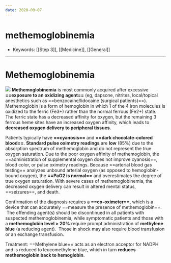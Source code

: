 ```yaml
---
date: 2020-09-07
---
```


# methemoglobinemia

- Keywords: [[Step 3]], [[Medicine]], [[General]]
---

# Methemoglobinemia

<!-- methemoglobinemia cause, symptoms, dx, treatment -->

![](https://photos.thisispiggy.com/file/wikiFiles/20220531135929.png)
**Methemoglobinemia** is most commonly acquired after excessive **==exposure to an oxidizing agent==** (eg, dapsone, nitrites, local/topical anesthetics such as ==benzocaine/lidocaine (surgical patients)==).  Methemoglobin is a form of hemoglobin in which 1 of the 4 iron molecules is oxidized to the ferric (Fe3+) rather than the normal ferrous (Fe2+) state.  The ferric state has a decreased affinity for oxygen, but the remaining 3 ferrous heme sites have an increased oxygen affinity, which leads to **decreased oxygen delivery to peripheral tissues**.

Patients typically have **==cyanosis==** and **==dark chocolate-colored blood==**.  **Standard pulse oximetry readings** are **low** (85%) due to the absorption spectrum of methemoglobin and do not represent the true oxygen saturation.  Due to the poor oxygen affinity of methemoglobin, the ==administration of supplemental oxygen does not improve cyanosis==, blood color, or pulse oximetry readings.  Because ==arterial blood gas testing== analyzes unbound arterial oxygen (as opposed to hemoglobin-bound oxygen), the **==PaO2 is normal==** and overestimates the degree of true oxygen saturation.  With severe cases of methemoglobinemia, the decreased oxygen delivery can result in altered mental status, ==seizures==, and death.

Confirmation of the diagnosis requires a **==co-oximeter==**, which is a device that can accurately ==measure the presence of methemoglobin==.  The offending agent(s) should be discontinued in all patients with suspected methemoglobinemia, while symptomatic patients and those with a **methemoglobin level > 20%** require prompt administration of **methylene blue** (a reducing agent).  Those in shock may also require blood transfusion or an exchange transfusion.

Treatment: ==Methylene blue== acts as an electron acceptor for NADPH and is reduced to leucomethylene blue, which in turn **reduces methemoglobin back to hemoglobin**.
